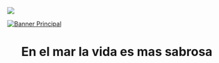 <a href ="https://MCSuarez-Mason.github.io" target="_blank">
  <image src="https://image.flaticon.com/icons/svg/10/10683.svg">
</a>


[![Banner Principal](https://git.eppr.link/assets/animated-head-banner.gif)](https://MCSuarez-Mason.github.io)
<h1 align="center" > 
En el mar la vida es mas sabrosa
</h1>
  

